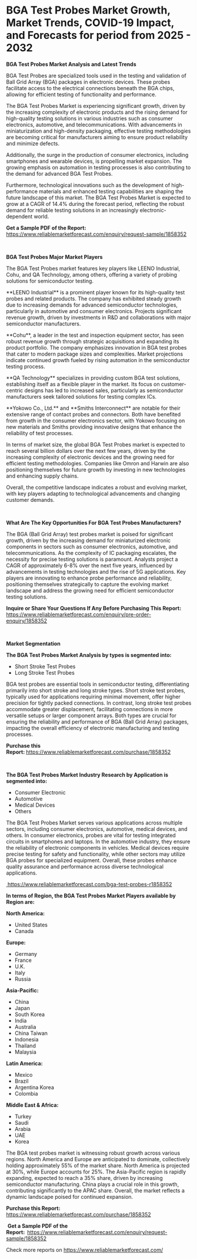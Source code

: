 <p><h1>BGA Test Probes Market Growth, Market Trends, COVID-19 Impact, and Forecasts for period from 2025 - 2032</h1></p><p><strong>BGA Test Probes Market Analysis and Latest Trends</strong></p>
<p><p>BGA Test Probes are specialized tools used in the testing and validation of Ball Grid Array (BGA) packages in electronic devices. These probes facilitate access to the electrical connections beneath the BGA chips, allowing for efficient testing of functionality and performance.</p><p>The BGA Test Probes Market is experiencing significant growth, driven by the increasing complexity of electronic products and the rising demand for high-quality testing solutions in various industries such as consumer electronics, automotive, and telecommunications. With advancements in miniaturization and high-density packaging, effective testing methodologies are becoming critical for manufacturers aiming to ensure product reliability and minimize defects.</p><p>Additionally, the surge in the production of consumer electronics, including smartphones and wearable devices, is propelling market expansion. The growing emphasis on automation in testing processes is also contributing to the demand for advanced BGA Test Probes.</p><p>Furthermore, technological innovations such as the development of high-performance materials and enhanced testing capabilities are shaping the future landscape of this market. The BGA Test Probes Market is expected to grow at a CAGR of 14.4% during the forecast period, reflecting the robust demand for reliable testing solutions in an increasingly electronic-dependent world.</p></p>
<p><strong>Get a Sample PDF of the Report:&nbsp;</strong> <a href="https://www.reliablemarketforecast.com/enquiry/request-sample/1858352?utm_campaign=2465&utm_medium=2&utm_source=Github&utm_content=ia&utm_term=13022025&utm_id=bga-test-probes">https://www.reliablemarketforecast.com/enquiry/request-sample/1858352</a></p>
<p>&nbsp;</p>
<p><strong>BGA Test Probes Major Market Players</strong></p>
<p><p>The BGA Test Probes market features key players like LEENO Industrial, Cohu, and QA Technology, among others, offering a variety of probing solutions for semiconductor testing. </p><p>**LEENO Industrial** is a prominent player known for its high-quality test probes and related products. The company has exhibited steady growth due to increasing demands for advanced semiconductor technologies, particularly in automotive and consumer electronics. Projects significant revenue growth, driven by investments in R&D and collaborations with major semiconductor manufacturers.</p><p>**Cohu**, a leader in the test and inspection equipment sector, has seen robust revenue growth through strategic acquisitions and expanding its product portfolio. The company emphasizes innovation in BGA test probes that cater to modern package sizes and complexities. Market projections indicate continued growth fueled by rising automation in the semiconductor testing process.</p><p>**QA Technology** specializes in providing custom BGA test solutions, establishing itself as a flexible player in the market. Its focus on customer-centric designs has led to increased sales, particularly as semiconductor manufacturers seek tailored solutions for testing complex ICs. </p><p>**Yokowo Co., Ltd.** and **Smiths Interconnect** are notable for their extensive range of contact probes and connectors. Both have benefited from growth in the consumer electronics sector, with Yokowo focusing on new materials and Smiths providing innovative designs that enhance the reliability of test processes.</p><p>In terms of market size, the global BGA Test Probes market is expected to reach several billion dollars over the next few years, driven by the increasing complexity of electronic devices and the growing need for efficient testing methodologies. Companies like Omron and Harwin are also positioning themselves for future growth by investing in new technologies and enhancing supply chains.</p><p>Overall, the competitive landscape indicates a robust and evolving market, with key players adapting to technological advancements and changing customer demands.</p></p>
<p>&nbsp;</p>
<p><strong>What Are The Key Opportunities For BGA Test Probes Manufacturers?</strong></p>
<p><p>The BGA (Ball Grid Array) test probes market is poised for significant growth, driven by the increasing demand for miniaturized electronic components in sectors such as consumer electronics, automotive, and telecommunications. As the complexity of IC packaging escalates, the necessity for precise testing solutions is paramount. Analysts project a CAGR of approximately 6-8% over the next five years, influenced by advancements in testing technologies and the rise of 5G applications. Key players are innovating to enhance probe performance and reliability, positioning themselves strategically to capture the evolving market landscape and address the growing need for efficient semiconductor testing solutions.</p></p>
<p><strong>Inquire or Share Your Questions If Any Before Purchasing This Report:</strong> <a href="https://www.reliablemarketforecast.com/enquiry/pre-order-enquiry/1858352?utm_campaign=2465&utm_medium=2&utm_source=Github&utm_content=ia&utm_term=13022025&utm_id=bga-test-probes">https://www.reliablemarketforecast.com/enquiry/pre-order-enquiry/1858352</a></p>
<p>&nbsp;</p>
<p><strong>Market Segmentation</strong></p>
<p><strong>The BGA Test Probes Market Analysis by types is segmented into:</strong></p>
<p><ul><li>Short Stroke Test Probes</li><li>Long Stroke Test Probes</li></ul></p>
<p><p>BGA test probes are essential tools in semiconductor testing, differentiating primarily into short stroke and long stroke types. Short stroke test probes, typically used for applications requiring minimal movement, offer higher precision for tightly packed connections. In contrast, long stroke test probes accommodate greater displacement, facilitating connections in more versatile setups or larger component arrays. Both types are crucial for ensuring the reliability and performance of BGA (Ball Grid Array) packages, impacting the overall efficiency of electronic manufacturing and testing processes.</p></p>
<p><strong>Purchase this Report:&nbsp;</strong><a href="https://www.reliablemarketforecast.com/purchase/1858352?utm_campaign=2465&utm_medium=2&utm_source=Github&utm_content=ia&utm_term=13022025&utm_id=bga-test-probes">https://www.reliablemarketforecast.com/purchase/1858352</a></p>
<p>&nbsp;</p>
<p><strong>The BGA Test Probes Market Industry Research by Application is segmented into:</strong></p>
<p><ul><li>Consumer Electronic</li><li>Automotive</li><li>Medical Devices</li><li>Others</li></ul></p>
<p><p>The BGA Test Probes Market serves various applications across multiple sectors, including consumer electronics, automotive, medical devices, and others. In consumer electronics, probes are vital for testing integrated circuits in smartphones and laptops. In the automotive industry, they ensure the reliability of electronic components in vehicles. Medical devices require precise testing for safety and functionality, while other sectors may utilize BGA probes for specialized equipment. Overall, these probes enhance quality assurance and performance across diverse technological applications.</p></p>
<p><a href="https://www.reliablemarketforecast.com/bga-test-probes-r1858352?utm_campaign=2465&utm_medium=2&utm_source=Github&utm_content=ia&utm_term=13022025&utm_id=bga-test-probes">&nbsp;https://www.reliablemarketforecast.com/bga-test-probes-r1858352</a></p>
<p><strong>In terms of Region, the BGA Test Probes Market Players available by Region are:</strong></p>
<p>
    <p> <strong> North America: </strong>
        <ul>
            <li>United States</li>
            <li>Canada</li>
        </ul>
        </p> 
    <p> <strong> Europe: </strong>
        <ul>
            <li>Germany</li>
            <li>France</li>
            <li>U.K.</li>
            <li>Italy</li>
            <li>Russia</li>
        </ul>
        </p> 
    <p> <strong> Asia-Pacific: </strong>
        <ul>
            <li>China</li>
            <li>Japan</li>
            <li>South Korea</li>
            <li>India</li>
            <li>Australia</li>
            <li>China Taiwan</li>
            <li>Indonesia</li>
            <li>Thailand</li>
            <li>Malaysia</li>
        </ul>
        </p> 
    <p> <strong> Latin America: </strong>
        <ul>
            <li>Mexico</li>
            <li>Brazil</li>
            <li>Argentina Korea</li>
            <li>Colombia</li>
        </ul>
        </p> 
    <p> <strong> Middle East & Africa: </strong>
        <ul>
            <li>Turkey</li>
            <li>Saudi</li>
            <li>Arabia</li>
            <li>UAE</li>
            <li>Korea</li>
        </ul>
    </p>
    </p>
<p><p>The BGA test probes market is witnessing robust growth across various regions. North America and Europe are anticipated to dominate, collectively holding approximately 55% of the market share. North America is projected at 30%, while Europe accounts for 25%. The Asia-Pacific region is rapidly expanding, expected to reach a 35% share, driven by increasing semiconductor manufacturing. China plays a crucial role in this growth, contributing significantly to the APAC share. Overall, the market reflects a dynamic landscape poised for continued expansion.</p></p>
<p><strong>Purchase this Report: </strong><a href="https://www.reliablemarketforecast.com/purchase/1858352?utm_campaign=2465&utm_medium=2&utm_source=Github&utm_content=ia&utm_term=13022025&utm_id=bga-test-probes">https://www.reliablemarketforecast.com/purchase/1858352</a></p>
<p>&nbsp;<strong>Get a Sample PDF of the Report:&nbsp;&nbsp;</strong><a href="https://www.reliablemarketforecast.com/enquiry/request-sample/1858352?utm_campaign=2465&utm_medium=2&utm_source=Github&utm_content=ia&utm_term=13022025&utm_id=bga-test-probes">https://www.reliablemarketforecast.com/enquiry/request-sample/1858352</a></p>
<p><strong></strong></p>
<p>Check more reports on <a href="https://www.reliablemarketforecast.com/?utm_campaign=2465&utm_medium=2&utm_source=Github&utm_content=ia&utm_term=13022025&utm_id=bga-test-probes">https://www.reliablemarketforecast.com/</a></p>
